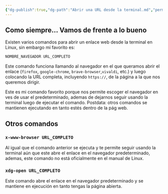 ```yaml
---
{"dg-publish":true,"dg-path":"Abrir una URL desde la terminal.md","permalink":"/abrir-una-url-desde-la-terminal/","tags":["#linux","#terminal","bash","Web"],"created":"2024-01-25T19:06","updated":"2024-01-22T14:22"}
---
```


## Como siempre... Vamos de frente a lo bueno
Existen varios comandos para abrir un enlace web desde la terminal en Linux, sin embargo mi favorito es:
```bash
NOMBRE_NAVEGADOR URL_COMPLETO
```
Este comando funciona llamando al navegador en el que queramos abrir el enlace (`firefox`, `google-chrome`, `brave-browser`,`vivaldi`, etc.) y luego colocando la URL completa, incluyendo `https://`, de la página a la que nos queremos dirigir. 

Este es mi comando favorito porque nos permite escoger el navegador en ves de usar el predeterminado, ademas de dejarnos seguir usando la terminal luego de ejecutar el comando. Postdata: otros comandos se mantienen ejecutando en tanto estés dentro de la pág web.
## Otros comandos
### `x-www-browser URL_COMPLETO`
Al igual que el comando anterior se ejecuta y te permite seguir usando la terminal aún que este abre el enlace en el navegador predeterminado, ademas, este comando no está oficialmente en el manual de Linux.
### `xdg-open URL_COMPLETO`
Este comando abre el enlace en el navegador predeterminado y se mantiene en ejecución en tanto tengas la página abierta.